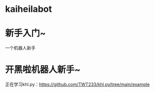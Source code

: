 # kaiheilabot
# 新手入门~
一个机器人新手
# 开黑啦机器人新手~


正在学习khl.py：https://github.com/TWT233/khl.py/tree/main/example

